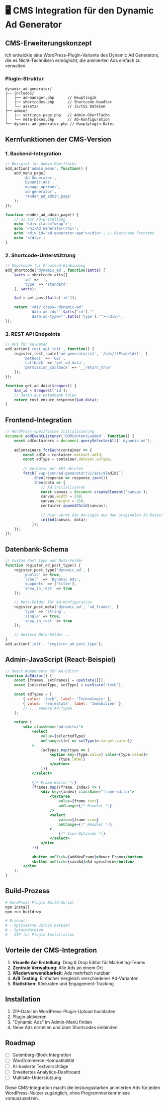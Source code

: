 # 🖥️ CMS Integration für den Dynamic Ad Generator

## CMS-Erweiterungskonzept

Ich entwickle eine WordPress-Plugin-Variante des Dynamic Ad Generators, die es Nicht-Technikern ermöglicht, die animierten Ads einfach zu verwalten.

### Plugin-Struktur

```
dynamic-ad-generator/
├── includes/
│   ├── ad-manager.php      // Hauptlogik
│   ├── shortcodes.php      // Shortcode-Handler
│   └── assets/             // JS/CSS Dateien
├── admin/
│   ├── settings-page.php   // Admin-Oberfläche
│   └── meta-boxes.php      // Ad-Konfiguration
└── dynamic-ad-generator.php // Hauptplugin-Datei
```

## Kernfunktionen der CMS-Version

### 1. Backend-Integration

```php
// Beispiel für Admin-Oberfläche
add_action('admin_menu', function() {
    add_menu_page(
        'Ad Generator', 
        'Dynamic Ads', 
        'manage_options', 
        'ad-generator', 
        'render_ad_admin_page'
    );
});

function render_ad_admin_page() {
    // UI zur Ad-Erstellung
    echo '<div class="wrap">';
    echo '<h1>Ad Generator</h1>';
    echo '<div id="ad-generator-app"></div>'; // React/Vue Frontend
    echo '</div>';
}
```

### 2. Shortcode-Unterstützung

```php
// Shortcode für Frontend-Einbindung
add_shortcode('dynamic_ad', function($atts) {
    $atts = shortcode_atts([
        'id' => '',
        'type' => 'standard'
    ], $atts);

    $ad = get_post($atts['id']);
    
    return '<div class="dynamic-ad" 
            data-ad-id="'.$atts['id'].'" 
            data-ad-type="'.$atts['type'].'"></div>';
});
```

### 3. REST API Endpoints

```php
// API für Ad-Daten
add_action('rest_api_init', function() {
    register_rest_route('ad-generator/v1', '/ads/(?P<id>\d+)', [
        'methods' => 'GET',
        'callback' => 'get_ad_data',
        'permission_callback' => '__return_true'
    ]);
});

function get_ad_data($request) {
    $ad_id = $request['id'];
    // Daten aus Datenbank holen
    return rest_ensure_response($ad_data);
}
```

## Frontend-Integration

```javascript
// WordPress-spezifische Initialisierung
document.addEventListener('DOMContentLoaded', function() {
    const adContainers = document.querySelectorAll('.dynamic-ad');
    
    adContainers.forEach(container => {
        const adId = container.dataset.adId;
        const adType = container.dataset.adType;
        
        // Ad-Daten per API abrufen
        fetch(`/wp-json/ad-generator/v1/ads/${adId}`)
            .then(response => response.json())
            .then(data => {
                // Ad initialisieren
                const canvas = document.createElement('canvas');
                canvas.width = 250;
                canvas.height = 250;
                container.appendChild(canvas);
                
                // Hier würde die Ad-Logik aus den originalen JS-Dateien eingebunden werden
                initAd(canvas, data);
            });
    });
});
```

## Datenbank-Schema

```php
// Custom Post Type und Meta-Felder
function register_ad_post_type() {
    register_post_type('dynamic_ad', [
        'public' => true,
        'label'  => 'Dynamic Ads',
        'supports' => ['title'],
        'show_in_rest' => true
    ]);

    // Meta-Felder für Ad-Konfiguration
    register_post_meta('dynamic_ad', 'ad_frames', [
        'type' => 'string',
        'single' => true,
        'show_in_rest' => true
    ]);
    
    // Weitere Meta-Felder...
}
add_action('init', 'register_ad_post_type');
```

## Admin-JavaScript (React-Beispiel)

```jsx
// React-Komponente für Ad-Editor
function AdEditor() {
    const [frames, setFrames] = useState([]);
    const [selectedType, setType] = useState('tech');
    
    const adTypes = [
        { value: 'tech', label: 'Technologie' },
        { value: 'realestate', label: 'Immobilien' },
        // ... andere Ad-Typen
    ];
    
    return (
        <div className="ad-editor">
            <select 
                value={selectedType} 
                onChange={(e) => setType(e.target.value)}
            >
                {adTypes.map(type => (
                    <option key={type.value} value={type.value}>
                        {type.label}
                    </option>
                ))}
            </select>
            
            {/* Frame-Editor */}
            {frames.map((frame, index) => (
                <div key={index} className="frame-editor">
                    <textarea 
                        value={frame.text} 
                        onChange={/* Handler */} 
                    />
                    <select 
                        value={frame.icon} 
                        onChange={/* Handler */}
                    >
                        {/* Icon-Optionen */}
                    </select>
                </div>
            ))}
            
            <button onClick={addNewFrame}>Neuer Frame</button>
            <button onClick={saveAd}>Ad speichern</button>
        </div>
    );
}
```

## Build-Prozess

```bash
# WordPress-Plugin Build-Skript
npm install
npm run build:wp

# Erzeugt:
# - Optimierte JS/CSS Dateien
# - Sprachdateien
# - ZIP für Plugin-Installation
```

## Vorteile der CMS-Integration

1. **Visuelle Ad-Erstellung**: Drag & Drop Editor für Marketing-Teams
2. **Zentrale Verwaltung**: Alle Ads an einem Ort
3. **Wiederverwendbarkeit**: Ads mehrfach nutzbar
4. **A/B Testing**: Einfacher Vergleich verschiedener Ad-Varianten
5. **Statistiken**: Klickraten und Engagement-Tracking

## Installation

1. ZIP-Datei im WordPress-Plugin-Upload hochladen
2. Plugin aktivieren
3. "Dynamic Ads" im Admin-Menü finden
4. Neue Ads erstellen und über Shortcodes einbinden

## Roadmap

- [ ] Gutenberg-Block Integration
- [ ] WooCommerce-Kompatibilität
- [ ] AI-basierte Textvorschläge
- [ ] Erweitertes Analytics-Dashboard
- [ ] Multisite-Unterstützung

Diese CMS-Integration macht die leistungsstarken animierten Ads für jeden WordPress-Nutzer zugänglich, ohne Programmierkenntnisse vorauszusetzen.